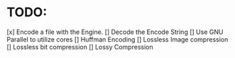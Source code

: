 # TODO: 

[x] Encode a file with the Engine.
[] Decode the Encode String
[] Use GNU Parallel to utilize cores
[] Huffman Encoding
[] Lossless Image compression
[] Lossless bit compression
[] Lossy Compression